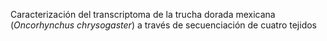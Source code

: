 Caracterización del transcriptoma de la trucha dorada mexicana (*Oncorhynchus chrysogaster*) a través de secuenciación de cuatro tejidos
